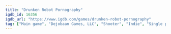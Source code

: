 ```yaml
---
title: "Drunken Robot Pornography"
igdb_id: 16356
igdb_url: "https://www.igdb.com/games/drunken-robot-pornography"
tag: ["Main game", "Dejobaan Games, LLC", "Shooter", "Indie", "Single player", "First person", "Action", "Science fiction"]
---
```

